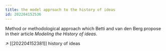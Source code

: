 ```yaml
---
title: the model approach to the history of ideas
id: 202204152536
---
```


Method or methodological approach which Betti and van den Berg propose in their article *Modeling the History of ideas*.

↗ [[202204152381]] history of ideas
